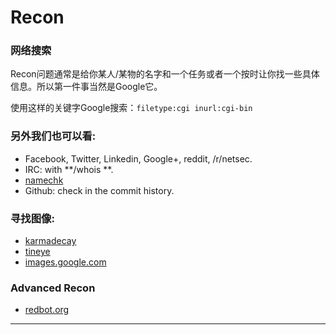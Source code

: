 # Recon




### 网络搜索

Recon问题通常是给你某人/某物的名字和一个任务或者一个按时让你找一些具体信息。所以第一件事当然是Google它。

使用这样的关键字Google搜索：```filetype:cgi inurl:cgi-bin```


### 另外我们也可以看:

- Facebook, Twitter, Linkedin, Google+, reddit,  /r/netsec.
- IRC: with **/whois **.
- [namechk]
- Github: check in the commit history.


### 寻找图像:

- [karmadecay]
- [tineye]
- [images.google.com]

### Advanced Recon

- [redbot.org](https://redbot.org/)


-----------------
[FireBug]: http://getfirebug.com/
[Burp Suite]: http://portswigger.net/burp/
[pngcheck]: http://www.libpng.org/pub/png/apps/pngcheck.html
[karmadecay]: http://karmadecay.com/
[tineye]:  https://www.tineye.com/
[images.google.com]: https://images.google.com/?gws_rd=ssl
[base64 decoding]: http://www.motobit.com/util/base64-decoder-encoder.asp
[subbrute.py]: https://github.com/SparkleHearts/subbrute
[pnginfo]: http://www.stillhq.com/pngtools/
[namechk]: http://namechk.com

